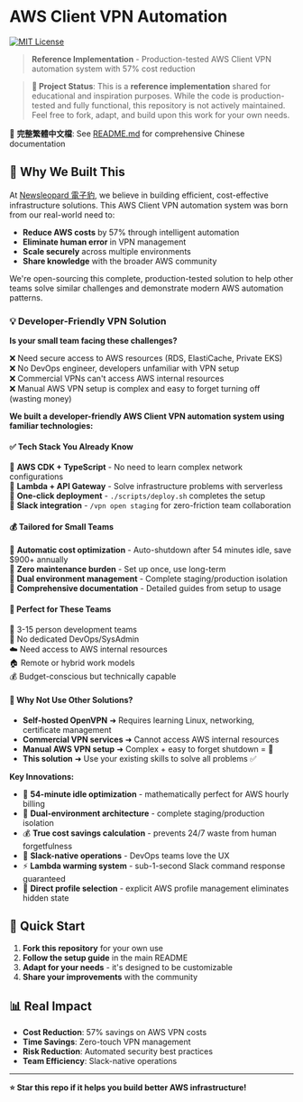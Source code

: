 # AWS Client VPN Automation

[![MIT License](https://img.shields.io/badge/License-MIT-green.svg)](https://choosealicense.com/licenses/mit/)


> **Reference Implementation** - Production-tested AWS Client VPN automation system with 57% cost reduction

> **🎯 Project Status**: This is a **reference implementation** shared for educational and inspiration purposes. While the code is production-tested and fully functional, this repository is not actively maintained. Feel free to fork, adapt, and build upon this work for your own needs.

📖 **完整繁體中文檔**: See [README.md](../README.md) for comprehensive Chinese documentation

## 🌟 Why We Built This

At [Newsleopard 電子豹](https://newsleopard.com), we believe in building efficient, cost-effective infrastructure solutions. This AWS Client VPN automation system was born from our real-world need to:

- **Reduce AWS costs** by 57% through intelligent automation
- **Eliminate human error** in VPN management
- **Scale securely** across multiple environments
- **Share knowledge** with the broader AWS community

We're open-sourcing this complete, production-tested solution to help other teams solve similar challenges and demonstrate modern AWS automation patterns.

### 💡 Developer-Friendly VPN Solution

**Is your small team facing these challenges?**

❌ Need secure access to AWS resources (RDS, ElastiCache, Private EKS)  
❌ No DevOps engineer, developers unfamiliar with VPN setup  
❌ Commercial VPNs can't access AWS internal resources  
❌ Manual AWS VPN setup is complex and easy to forget turning off (wasting money)  

**We built a developer-friendly AWS Client VPN automation system using familiar technologies:**

#### ✅ Tech Stack You Already Know

🔹 **AWS CDK + TypeScript** - No need to learn complex network configurations  
🔹 **Lambda + API Gateway** - Solve infrastructure problems with serverless  
🔹 **One-click deployment** - `./scripts/deploy.sh` completes the setup  
🔹 **Slack integration** - `/vpn open staging` for zero-friction team collaboration  

#### 💰 Tailored for Small Teams

🔹 **Automatic cost optimization** - Auto-shutdown after 54 minutes idle, save $900+ annually  
🔹 **Zero maintenance burden** - Set up once, use long-term  
🔹 **Dual environment management** - Complete staging/production isolation  
🔹 **Comprehensive documentation** - Detailed guides from setup to usage  

#### 🎯 Perfect for These Teams

👥 3-15 person development teams  
🏢 No dedicated DevOps/SysAdmin  
☁️ Need access to AWS internal resources  
🏠 Remote or hybrid work models  
💰 Budget-conscious but technically capable  

#### 🤔 Why Not Use Other Solutions?

- **Self-hosted OpenVPN** ➜ Requires learning Linux, networking, certificate management
- **Commercial VPN services** ➜ Cannot access AWS internal resources
- **Manual AWS VPN setup** ➜ Complex + easy to forget shutdown = 💸
- **This solution** ➜ Use your existing skills to solve all problems ✅

**Key Innovations:**

- 🎯 **54-minute idle optimization** - mathematically perfect for AWS hourly billing
- 🔄 **Dual-environment architecture** - complete staging/production isolation  
- 💰 **True cost savings calculation** - prevents 24/7 waste from human forgetfulness
- 🤖 **Slack-native operations** - DevOps teams love the UX
- ⚡ **Lambda warming system** - sub-1-second Slack command response guaranteed
- 🔐 **Direct profile selection** - explicit AWS profile management eliminates hidden state

## 🚀 Quick Start

1. **Fork this repository** for your own use
2. **Follow the setup guide** in the main README
3. **Adapt for your needs** - it's designed to be customizable
4. **Share your improvements** with the community

## 📊 Real Impact

- **Cost Reduction**: 57% savings on AWS VPN costs
- **Time Savings**: Zero-touch VPN management
- **Risk Reduction**: Automated security best practices
- **Team Efficiency**: Slack-native operations

---

**⭐ Star this repo if it helps you build better AWS infrastructure!**

